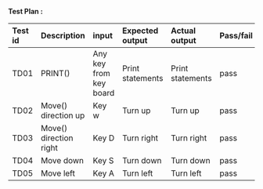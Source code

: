 ﻿**Test Plan :**

|Test id|Description|input|Expected output|Actual output|Pass/fail|
| :- | :- | :- | :- | :- | :- |
|TD01|PRINT()|Any key from key board|Print statements|Print statements|pass|
|TD02|Move() direction up|Key w|Turn up|Turn up|pass|
|TD03|Move() direction right|Key D|Turn right|Turn right|pass|
|TD04|Move down|Key S|Turn down|Turn down|pass|
|TD05|Move left|Key A|Turn left|Turn left|pass|

